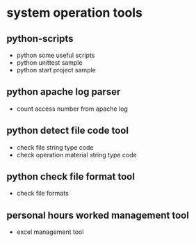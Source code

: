 system operation tools
========================

python-scripts
------------------
* python some useful scripts
* python unittest sample
* python start project sample


python apache log parser
--------------------------
* count access number from apache log


python detect file code tool
------------------------------
* check file string type code
* check operation material string type code


python check file format tool
-------------------------------
* check file formats


personal hours worked management tool
---------------------------------------
* excel management tool
